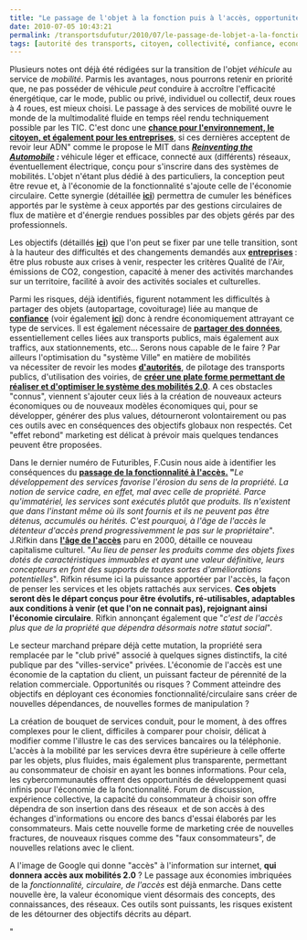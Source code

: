 ```yaml
---
title: "Le passage de l'objet à la fonction puis à l'accès, opportunités et risques"
date: 2010-07-05 10:43:21
permalink: /transportsdufutur/2010/07/le-passage-de-lobjet-a-la-fonction-puis-a-lacces-opportunites-et-risques.html
tags: [autorité des transports, citoyen, collectivité, confiance, economie circulaire, Efficacité énergétique, internet, partage de données, partage de la voirie, Service de mobilité]
---
```


<p>Plusieurs notes ont déjà été rédigées sur la transition de l'objet <em>véhicule</em> au service de <em>mobilité</em>. Parmis les avantages, nous pourrons retenir en priorité que, ne pas posséder de véhicule <em>peut</em> conduire à accroître l'efficacité énergétique, car le mode, public ou privé, individuel ou collectif, deux roues à 4 roues, est mieux choisi. Le passage à des services de mobilité ouvre le monde de la multimodalité fluide en temps réel rendu techniquement possible par les TIC. C'est donc une <strong><a href="https://gabrielplassat.github.io/transportsdufutur/2009/11/le-passage-de-lobjet-vehicule-aux-services-de-mobilite-une-chance.html" target="_blank">chance pour l'environnement, le citoyen, et également pour les entreprises</a></strong>, si ces dernières acceptent de revoir leur ADN" comme le propose le MIT dans <a href=""http://mitpress.mit.edu/catalog/item/default.asp?ttype=2&tid=12044"" target=""_blank""><strong><em>Reinventing the Automobile</em></strong></a><strong><em> : </em></strong>véhicule léger et efficace, connecté aux (différents) réseaux, éventuellement électrique, conçu pour s'inscrire dans des systèmes de mobilités. L'objet n'étant plus dédié à des particuliers, la conception peut être revue et, à l'économie de la fonctionnalité s'ajoute celle de l'économie circulaire. Cette synergie (détaillée <strong><a href="https://gabrielplassat.github.io/transportsdufutur/2010/06/le-vehicule-electrique-le-service-et-leconomie-circulaire.html"" target=""_blank"">ici</a></strong>) permettra de cumuler les bénéfices apportés par le système à ceux apportés par des gestions circulaires de flux de matière et d'énergie rendues possibles par des objets gérés par des professionnels. </p> <p>Les objectifs (détaillés <strong><a href="https://gabrielplassat.github.io/transportsdufutur/2009/11/pour-une-mobilite-plus-robuste-aux-crises-a-venir.html"" target=""_blank"">ici</a></strong>) que l'on peut se fixer par une telle transition, sont à la hauteur des difficultés et des changements demandés aux <a href="https://gabrielplassat.github.io/transportsdufutur/2010/04/metanote-tdf-5-les-entreprises.html"" target=""_blank""><strong>entreprises</strong></a><strong> </strong>: être plus robuste aux crises à venir, respecter les critères Qualité de l'Air, émissions de CO2, congestion, capacité à mener des activités marchandes sur un territoire, facilité à avoir des activités sociales et culturelles.</p> <p>Parmi les risques, déjà identifiés, figurent notamment les difficultés à partager des objets (autopartage, covoiturage) liée au manque de <a href="https://gabrielplassat.github.io/transportsdufutur/2010/03/parce-que-la-confiance-est-essentielle.html"" target=""_blank""><strong>confiance</strong></a> (voir également <strong><a href="https://gabrielplassat.github.io/transportsdufutur/2010/01/la-puissance-des-reseaux-seratelle-suffisante.html"" target=""_blank"">ici</a></strong>) donc à rendre économiquement attrayant ce type de services. Il est également nécessaire de <strong><a href="https://gabrielplassat.github.io/transportsdufutur/2010/01/open-air-government.html"" target=""_blank"">partager des données</a></strong>, essentiellement celles liées aux transports publics, mais également aux traffics, aux stationnements, etc... Serons nous capable de le faire ? Par ailleurs l'optimisation du "système Ville" en matière de mobilités va nécessiter de revoir les modes <strong><a href="https://gabrielplassat.github.io/transportsdufutur/2009/11/autorite-des-transports-vers-une-revolution.html"" target=""_blank"">d'autorités</a></strong>, de pilotage des transports publics, d'utilisation des voiries, de <strong><a href="https://gabrielplassat.github.io/transportsdufutur/2010/06/metanote-tdf-6-quelle-plate-forme-pour-concevoir-et-realiser-le-premier-systeme-de-mobilite-20.html"" target=""_blank"">créer une plate forme permettant de réaliser et d'optimiser le système des mobilités 2.0</a></strong>. A ces obstacles "connus", viennent s'ajouter ceux liés à la création de nouveaux acteurs économiques ou de nouveaux modèles économiques qui, pour se développer, générer des plus values, détourneront volontairement ou pas ces outils avec en conséquences des objectifs globaux non respectés. Cet "effet rebond" marketing est délicat à prévoir mais quelques tendances peuvent être proposées.</p> <p> </p>  <!--more-->  <p>Dans le dernier numéro de Futuribles, F.Cusin nous aide à identifier les conséquences du <a href=""http://www.futuribles-revue.com/index.php?option=com_article&access=standard&Itemid=129&url=/articles/futur/abs/2010/02/futur_2010_360_5/futur_2010_360_5.html"" target=""_blank""><strong>passage de la fonctionnalité à l'accès.</strong></a><strong> "</strong><em>Le développement des services favorise l'érosion du sens de la propriété. La notion de service cadre, en effet, mal avec celle de propriété. Parce qu'immatériel, les services sont exécutés plutôt que produits. Ils n'existent que dans l'instant même où ils sont fournis et ils ne peuvent pas être détenus, accumulés ou hérités. C'est pourquoi, à l'âge de l'accès le détenteur d'accès prend progressivemment le pas sur le propriétaire</em>". J.Rifkin dans <strong><a href=""http://www.amazon.fr/L%C3%A2ge-lacc%C3%A8s-nouvelle-culture-capitalisme/dp/2707146080"" target=""_blank"">l'âge de l'accès</a></strong> paru en 2000, détaille ce nouveau capitalisme culturel. "<em>Au lieu de penser les produits comme des objets fixes dotés de caractéristiques immuables et ayant une valeur définitive, leurs concepteurs en font des supports de toutes sortes d'améliorations potentielles</em>". Rifkin résume ici la puissance apportéer par l'accès, la façon de penser les services et les objets rattachés aux services. <strong>Ces objets seront dès le départ conçus pour être évolutifs, ré-utilisables, adaptables aux conditions à venir (et que l'on ne connait pas), rejoignant ainsi l'économie circulaire</strong>. Rifkin annonçant également que "<em>c'est de l'accès plus que de la propriété que dépendra désormais notre statut social</em>".</p> <p>Le secteur marchand prépare déjà cette mutation, la propriété sera remplacée par le "club privé" associé à quelques signes distinctifs, la cité publique par des "villes-service" privées. L'économie de l'accès est une économie de la captation du client, un puissant facteur de pérennité de la relation commerciale. Opportunités ou risques ? Comment atteindre des objectifs en déployant ces économies fonctionnalité/circulaire sans créer de nouvelles dépendances, de nouvelles formes de manipulation ? </p> <p>La création de bouquet de services conduit, pour le moment, à des offres complexes pour le client, difficiles à comparer pour choisir, délicat à modifier comme l'illustre le cas des services bancaires ou la téléphonie. L'accès à la mobilité par les services devra être supérieure à celle offerte par les objets, plus fluides, mais également plus transparente, permettant au consommateur de choisir en ayant les bonnes informations. Pour cela, les cybercommunautés offrent des opportunités de développement quasi infinis pour l'économie de la fonctionnalité. Forum de discussion, expérience collective, la capacité du consommateur à choisir son offre dépendra de son insertion dans des réseaux  et de son accès à des échanges d'informations ou encore des bancs d'essai élaborés par les consommateurs. Mais cette nouvelle forme de marketing crée de nouvelles fractures, de nouveaux risques comme des "faux consommateurs", de nouvelles relations avec le client.</p> <p>A l'image de Google qui donne "accès" à l'information sur internet, <strong>qui donnera accès aux mobilités 2.0</strong> ? Le passage aux économies imbriquées de la <em>fonctionnalité, circulaire, de l'accès</em> est déjà enmarche. Dans cette nouvelle ère, la valeur économique vient désormais des concepts, des connaissances, des réseaux. Ces outils sont puissants, les risques existent de les détourner des objectifs décrits au départ.</p>"
